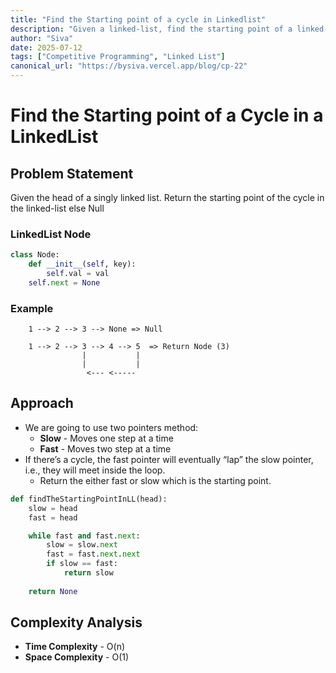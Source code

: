 ```yaml
---
title: "Find the Starting point of a cycle in Linkedlist"
description: "Given a linked-list, find the starting point of a linked-list else Null"
author: "Siva"
date: 2025-07-12
tags: ["Competitive Programming", "Linked List"]
canonical_url: "https://bysiva.vercel.app/blog/cp-22"
---
```


# Find the Starting point of a Cycle in a LinkedList
## Problem Statement
Given the head of a singly linked list. Return the starting point of the cycle in the linked-list else Null

### LinkedList Node
```python
class Node:
	def __init__(self, key):
		self.val = val
    self.next = None
```

### Example
```tree
    1 --> 2 --> 3 --> None => Null

    1 --> 2 --> 3 --> 4 --> 5  => Return Node (3)
                |           |
                |           |
                 <--- <-----
```

## Approach
- We are going to use two pointers method:
    - **Slow** - Moves one step at a time
    - **Fast** - Moves two step at a time
- If there’s a cycle, the fast pointer will eventually “lap” the slow pointer, i.e., they will meet inside the loop.
    - Return the either fast or slow which is the starting point.

```python
def findTheStartingPointInLL(head):
    slow = head 
    fast = head 

    while fast and fast.next:
        slow = slow.next 
        fast = fast.next.next 
        if slow == fast:
            return slow 
    
    return None 
```

## Complexity Analysis
- **Time Complexity** - O(n)
- **Space Complexity** - O(1)